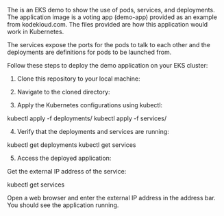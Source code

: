 The is an EKS demo to show the use of pods, services, and deployments. The application image is a voting app (demo-app) provided as an example from kodekloud.com. The files provided are how this application would work in Kubernetes.

The services expose the ports for the pods to talk to each other and the deployments are definitions for pods to be launched from.

Follow these steps to deploy the demo application on your EKS cluster:

1. Clone this repository to your local machine:

2. Navigate to the cloned directory:

3. Apply the Kubernetes configurations using kubectl:

kubectl apply -f deployments/
kubectl apply -f services/


4. Verify that the deployments and services are running:

kubectl get deployments
kubectl get services


5. Access the deployed application:

Get the external IP address of the service:

kubectl get services

Open a web browser and enter the external IP address in the address bar. You should see the application running.
